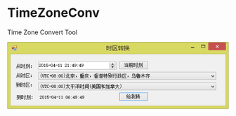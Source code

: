 # TimeZoneConv
Time Zone Convert Tool


![image](https://github.com/binsys/TimeZoneConv/raw/master/Screensnap.png)

